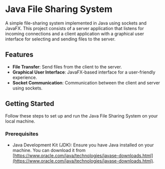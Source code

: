 # Java File Sharing System

A simple file-sharing system implemented in Java using sockets and JavaFX. This project consists of a server application that listens for incoming connections and a client application with a graphical user interface for selecting and sending files to the server.

## Features

- **File Transfer**: Send files from the client to the server.
- **Graphical User Interface**: JavaFX-based interface for a user-friendly experience.
- **Socket Communication**: Communication between the client and server using sockets.

## Getting Started

Follow these steps to set up and run the Java File Sharing System on your local machine.

### Prerequisites

- Java Development Kit (JDK): Ensure you have Java installed on your machine. You can download it from [https://www.oracle.com/java/technologies/javase-downloads.html](https://www.oracle.com/java/technologies/javase-downloads.html).


